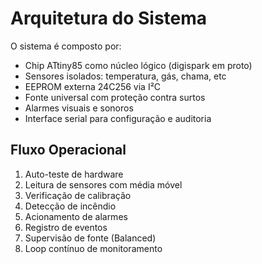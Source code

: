 # Arquitetura do Sistema

O sistema é composto por:

- Chip ATtiny85 como núcleo lógico (digispark em proto)
- Sensores isolados: temperatura, gás, chama, etc
- EEPROM externa 24C256 via I²C
- Fonte universal com proteção contra surtos
- Alarmes visuais e sonoros
- Interface serial para configuração e auditoria

## Fluxo Operacional

1. Auto-teste de hardware
2. Leitura de sensores com média móvel
3. Verificação de calibração
4. Detecção de incêndio
5. Acionamento de alarmes
6. Registro de eventos
7. Supervisão de fonte (Balanced)
8. Loop contínuo de monitoramento
